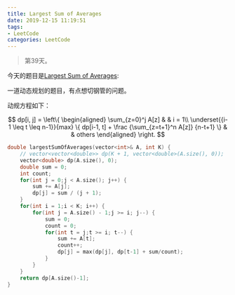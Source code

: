 ```yaml
---
title: Largest Sum of Averages
date: 2019-12-15 11:19:51
tags:
- LeetCode
categories: LeetCode
---
```


> 第39天。

今天的题目是[Largest Sum of Averages](https://leetcode.com/problems/largest-sum-of-averages/):

一道动态规划的题目，有点想切钢管的问题。

动规方程如下：

$$
dp[i, j] = \left\{
    \begin{aligned}
        \sum_{z=0}^j A[z] & & i = 1\\
        \underset{{i-1 \leq t \leq n-1}}{max} \{ dp[i-1, t] + \frac {\sum_{z=t+1}^n A[z]} {n-t+1}  \} & & others
    \end{aligned}
\right.
$$

```c++
double largestSumOfAverages(vector<int>& A, int K) {
    // vector<vector<double>> dp(K + 1, vector<double>(A.size(), 0));
    vector<double> dp(A.size(), 0);
    double sum = 0;
    int count;
    for(int j = 0;j < A.size(); j++) {
        sum += A[j];
        dp[j] = sum / (j + 1);
    }
    for(int i = 1;i < K; i++) {
        for(int j = A.size() - 1;j >= i; j--) {
            sum = 0;
            count = 0;
            for(int t = j;t >= i; t--) {
                sum += A[t];
                count++;
                dp[j] = max(dp[j], dp[t-1] + sum/count);
            }
        }
    }
    return dp[A.size()-1];
}
```